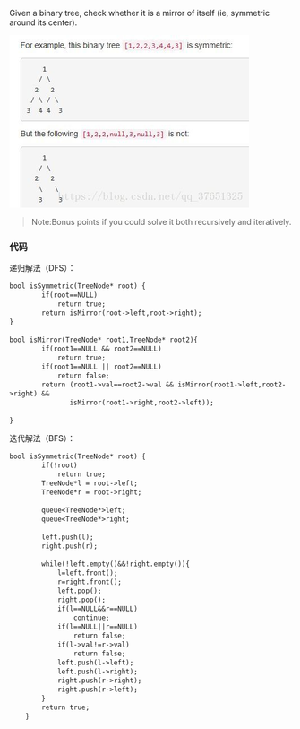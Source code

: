 Given a binary tree, check whether it is a mirror of itself (ie, symmetric around its center). 

![](https://github.com/yaowenqing/leetcode/blob/master/images/5.jpg)

> Note:Bonus points if you could solve it both recursively and iteratively. 

### 代码

递归解法（DFS）：

```
bool isSymmetric(TreeNode* root) {
        if(root==NULL)
            return true;
        return isMirror(root->left,root->right);
}

bool isMirror(TreeNode* root1,TreeNode* root2){
        if(root1==NULL && root2==NULL)
            return true;
        if(root1==NULL || root2==NULL)
            return false;
        return (root1->val==root2->val && isMirror(root1->left,root2->right) && 
               isMirror(root1->right,root2->left));    

}
```

迭代解法（BFS）：


```
bool isSymmetric(TreeNode* root) {
        if(!root)
            return true;
        TreeNode*l = root->left;
        TreeNode*r = root->right;

        queue<TreeNode*>left;
        queue<TreeNode*>right;

        left.push(l);
        right.push(r);

        while(!left.empty()&&!right.empty()){      
            l=left.front();
            r=right.front();
            left.pop();
            right.pop();
            if(l==NULL&&r==NULL)
                continue;
            if(l==NULL||r==NULL)
                return false;
            if(l->val!=r->val)
                return false;
            left.push(l->left);
            left.push(l->right);
            right.push(r->right);
            right.push(r->left);
        }
        return true;
    }
```
